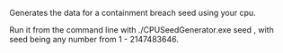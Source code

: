 Generates the data for a containment breach seed using your cpu.

Run it from the command line with ./CPUSeedGenerator.exe seed , with seed being any number from 1 - 2147483646.